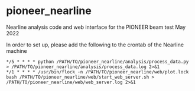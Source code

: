# pioneer_nearline
Nearline analysis code and web interface for the PIONEER beam test May 2022

In order to set up, please add the following to the crontab of the Nearline machine

```
*/5 * * * * python /PATH/TO/pioneer_nearline/analysis/process_data.py > /PATH/TO/pioneer_nearline/analysis/process_data.log 2>&1
*/1 * * * * /usr/bin/flock -n /PATH/TO/pioneer_nearline/web/plot.lock bash /PATH/TO/pioneer_nearline/web/start_web_server.sh > /PATH/TO/pioneer_nearline/web/web_server.log 2>&1
```